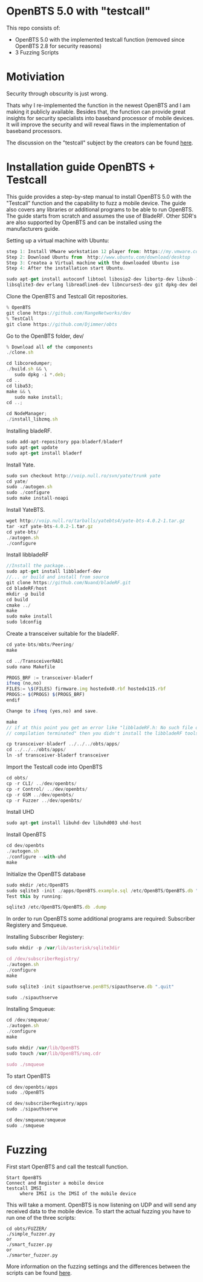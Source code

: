 # OpenBTS 5.0 with "testcall"

This repo consists of:

 * OpenBTS 5.0 with the implemented testcall function (removed since OpenBTS 2.8 for security reasons)
 * 3 Fuzzing Scripts


# Motiviation
Security through obscurity is just wrong. 

Thats why I re-implemented the function in the newest OpenBTS and I am making it publicly available. Besides that, the function can provide great insights for security specialists into baseband processor of mobile devices. It will improve the security and will reveal flaws in the implementation of baseband processors. 

The discussion on the "testcall" subject by the creators can be found [here](http://sourceforge.net/p/openbts/mailman/openbts-discuss/thread/026f01ce30e8%24bf12f680%243d38e380%24%40schmid.xxx/#msg30679550).


# Installation guide OpenBTS + Testcall
This guide provides a step-by-step manual to install OpenBTS 5.0 with the "Testcall"  function and the capability to fuzz a mobile device. The guide also covers any libraries or additional programs to be able to run OpenBTS. The guide starts from scratch and assumes the use of BladeRF. Other SDR's are also supported by OpenBTS and can be installed using the manufacturers guide.

Setting up a virtual machine with Ubuntu:
```javascript
step 1: Install VMware workstation 12 player from: https://my.vmware.com/web/vmware/free#desktop_end_user_computing/vmware_workstation_player/12_0
Step 2: Download Ubuntu from  http://www.ubuntu.com/download/desktop
Step 3: Createa a Virtual machine with the downloaded Ubuntu iso
Step 4: After the installation start Ubuntu.
````

```javascript
sudo apt-get install autoconf libtool libosip2-dev libortp-dev libusb-1.0-0-dev g++ sqlite3 
libsqlite3-dev erlang libreadline6-dev libncurses5-dev git dpkg-dev debhelper libssl-dev cmake
````


Clone the OpenBTS and Testcall Git repositories.
```javascript
% OpenBTS
git clone https://github.com/RangeNetworks/dev
% TestCall
git clone https://github.com/Djimmer/obts
````


Go to the OpenBTS folder, dev/
```javascript
% Download all of the components
./clone.sh

cd libcoredumper;
./build.sh && \
   sudo dpkg -i *.deb;
cd ..
cd liba53;
make && \
   sudo make install;
cd ..;

cd NodeManager;
./install_libzmq.sh 
````

Installing bladeRF.
```javascript
sudo add-apt-repository ppa:bladerf/bladerf
sudo apt-get update
sudo apt-get install bladerf
````

Install Yate.
```javascript
sudo svn checkout http://voip.null.ro/svn/yate/trunk yate
cd yate/
sudo ./autogen.sh
sudo ./configure
sudo make install-noapi
````

Install YateBTS.
```javascript
wget http://voip.null.ro/tarballs/yatebts4/yate-bts-4.0.2-1.tar.gz
tar -xzf yate-bts-4.0.2-1.tar.gz
cd yate-bts/
./autogen.sh
./configure
````
Install libbladeRF
```javascript
//Install the package...
sudo apt-get install libbladerf-dev
//... or build and install from source
git clone https://github.com/Nuand/bladeRF.git
cd bladeRF/host
mkdir -p build
cd build
cmake ../
make
sudo make install
sudo ldconfig
````

Create a transceiver suitable for the bladeRF.
```javascript
cd yate-bts/mbts/Peering/
make

cd ../TransceiverRAD1
sudo nano Makefile

PROGS_BRF := transceiver-bladerf
ifneq (no,no)
FILES:= \$(FILES) firmware.img hostedx40.rbf hostedx115.rbf
PROGS:= $(PROGS) $(PROGS_BRF)
endif

Change to ifneq (yes,no) and save.

make
// if at this point you get an error like "libbladeRF.h: No such file or directory 
// compilation terminated" then you didn't install the libbladeRF tools

cp transceiver-bladerf ../../../obts/apps/
cd ../../../obts/apps/
ln -sf transceiver-bladerf transceiver
````

Import the Testcall code into OpenBTS
```javascript
cd obts/
cp -r CLI/ ../dev/openbts/
cp -r Control/ ../dev/openbts/
cp -r GSM ../dev/openbts/
cp -r Fuzzer ../dev/openbts/
````

Install UHD
```javascript
sudo apt-get install libuhd-dev libuhd003 uhd-host
````

Install OpenBTS
```javascript
cd dev/openbts
./autogen.sh
./configure --with-uhd
make
````

Initialize the OpenBTS database
```javascript
sudo mkdir /etc/OpenBTS
sudo sqlite3 -init ./apps/OpenBTS.example.sql /etc/OpenBTS/OpenBTS.db ".quit"
Test this by running:

sqlite3 /etc/OpenBTS/OpenBTS.db .dump
````

In order to run OpenBTS some additional programs are required: Subscriber Registery and Smqueue.

Installing Subscriber Registery:
```javascript
sudo mkdir -p /var/lib/asterisk/sqlite3dir

cd /dev/subscriberRegistry/
./autogen.sh
./configure
make

sudo sqlite3 -init sipauthserve.penBTS/sipauthserve.db ".quit"

sudo ./sipauthserve
````

Installing Smqueue:
```javascript
cd /dev/smqueue/
./autogen.sh
./configure
make

sudo mkdir /var/lib/OpenBTS
sudo touch /var/lib/OpenBTS/smq.cdr

sudo ./smqueue
````

To start OpenBTS
```javascript
cd dev/openbts/apps
sudo ./OpenBTS

cd dev/subscriberRegistry/apps
sudo ./sipauthserve

cd dev/smqueue/smqueue
sudo ./smqueue
````
# Fuzzing
First start OpenBTS and call the testcall function.
````
Start OpenBTS
Connect and Register a mobile device
testcall IMSI 
     where IMSI is the IMSI of the mobile device
````

This will take a moment. OpenBTS is now listening on UDP and will send any received data to the mobile device.
To start the actual fuzzing you have to run one of the three scripts:
````
cd obts/FUZZER/
./simple_fuzzer.py
or
./smart_fuzzer.py
or
./smarter_fuzzer.py
````

More information on the fuzzing settings and the differences between the scripts can be found [here](www.google.com).

